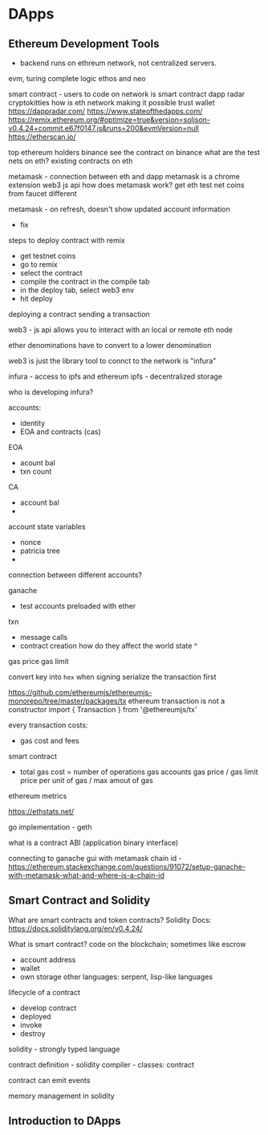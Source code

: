 # DApps


## Ethereum Development Tools

- backend runs on ethreum network, not centralized servers.

evm, turing complete logic
ethos and neo

smart contract - users to code  on network is smart contract
dapp radar
cryptokitties
how is eth network making it possible
trust wallet
https://dappradar.com/
https://www.stateofthedapps.com/
https://remix.ethereum.org/#optimize=true&version=soljson-v0.4.24+commit.e67f0147.js&runs=200&evmVersion=null
https://etherscan.io/

top ethereum holders
binance
see the contract on binance
what are the test nets on eth?
existing contracts on eth

metamask - connection between eth and dapp
metamask is a chrome extension
web3 js api
how does metamask work?
get eth test net coins from faucet
different

metamask - on refresh, doesn't show updated account information
- fix

steps to deploy contract with remix
- get testnet coins
- go to remix
- select the contract
- compile the contract in the compile tab
- in the deploy tab, select web3 env
- hit deploy

deploying a contract
sending a transaction

web3 - js api
allows you to interact with an local or remote eth node

ether denominations
have to convert to a lower denomination

web3 is just the library
tool to connct to the network is "infura"

infura - access to ipfs and ethereum
ipfs - decentralized storage

who is developing infura?

accounts:
- identity
- EOA and contracts (cas)

EOA
- acount bal
- txn count

CA
- account bal
-

account state variables
- nonce
- patricia tree
-

connection between different accounts?

ganache
- test accounts preloaded with ether

txn
- message calls
- contract creation
how do they affect the world state ^

gas price
gas limit

convert key into `hex` when signing
serialize the transaction first

https://github.com/ethereumjs/ethereumjs-monorepo/tree/master/packages/tx
ethereum transaction is not a constructor
import { Transaction } from '@ethereumjs/tx'


every transaction costs:
- gas cost and fees

smart contract
- total gas cost = number of operations
gas accounts
gas price / gas limit
price per unit of gas / max amout of gas

ethereum metrics

https://ethstats.net/

go implementation - geth

what is a contract ABI (application binary interface)

connecting to ganache gui with metamask
chain id - https://ethereum.stackexchange.com/questions/91072/setup-ganache-with-metamask-what-and-where-is-a-chain-id

## Smart Contract and Solidity

What are smart contracts and token contracts?
Solidity Docs: https://docs.soliditylang.org/en/v0.4.24/

What is smart contract?
code on the blockchain; sometimes like escrow
- account address
- wallet
- own storage
other languages: serpent, lisp-like languages

lifecycle of a contract
- develop contract
- deployed
- invoke
- destroy

solidity - strongly typed language

contract definition - solidity compiler -
classes: contract

contract can emit events

memory management in solidity


## Introduction to DApps
